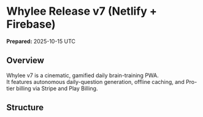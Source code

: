 # Whylee Release v7 (Netlify + Firebase)

**Prepared:** 2025-10-15 UTC  

## Overview
Whylee v7 is a cinematic, gamified daily brain-training PWA.  
It features autonomous daily-question generation, offline caching, and Pro-tier billing via Stripe and Play Billing.

## Structure
